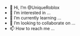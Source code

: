 - 👋 Hi, I’m @UniqueRoblox
- 👀 I’m interested in ...
- 🌱 I’m currently learning ...
- 💞️ I’m looking to collaborate on ...
- 📫 How to reach me ...

<!---
UniqueRoblox/UniqueRoblox is a ✨ special ✨ repository because its `README.md` (this file) appears on your GitHub profile.
You can click the Preview link to take a look at your changes.
--->
